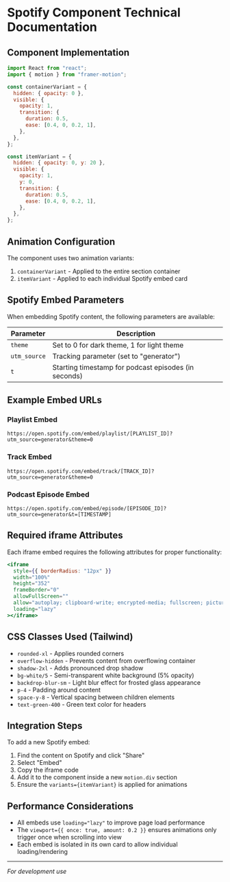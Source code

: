# Spotify Component Technical Documentation

## Component Implementation

```jsx
import React from "react";
import { motion } from "framer-motion";

const containerVariant = {
  hidden: { opacity: 0 },
  visible: {
    opacity: 1,
    transition: {
      duration: 0.5,
      ease: [0.4, 0, 0.2, 1],
    },
  },
};

const itemVariant = {
  hidden: { opacity: 0, y: 20 },
  visible: {
    opacity: 1,
    y: 0,
    transition: {
      duration: 0.5,
      ease: [0.4, 0, 0.2, 1],
    },
  },
};
```

## Animation Configuration

The component uses two animation variants:

1. `containerVariant` - Applied to the entire section container
2. `itemVariant` - Applied to each individual Spotify embed card

## Spotify Embed Parameters

When embedding Spotify content, the following parameters are available:

| Parameter    | Description                                          |
| ------------ | ---------------------------------------------------- |
| `theme`      | Set to 0 for dark theme, 1 for light theme           |
| `utm_source` | Tracking parameter (set to "generator")              |
| `t`          | Starting timestamp for podcast episodes (in seconds) |

## Example Embed URLs

### Playlist Embed

```
https://open.spotify.com/embed/playlist/[PLAYLIST_ID]?utm_source=generator&theme=0
```

### Track Embed

```
https://open.spotify.com/embed/track/[TRACK_ID]?utm_source=generator&theme=0
```

### Podcast Episode Embed

```
https://open.spotify.com/embed/episode/[EPISODE_ID]?utm_source=generator&t=[TIMESTAMP]
```

## Required iframe Attributes

Each iframe embed requires the following attributes for proper functionality:

```jsx
<iframe
  style={{ borderRadius: "12px" }}
  width="100%"
  height="352"
  frameBorder="0"
  allowFullScreen=""
  allow="autoplay; clipboard-write; encrypted-media; fullscreen; picture-in-picture"
  loading="lazy"
></iframe>
```

## CSS Classes Used (Tailwind)

- `rounded-xl` - Applies rounded corners
- `overflow-hidden` - Prevents content from overflowing container
- `shadow-2xl` - Adds pronounced drop shadow
- `bg-white/5` - Semi-transparent white background (5% opacity)
- `backdrop-blur-sm` - Light blur effect for frosted glass appearance
- `p-4` - Padding around content
- `space-y-8` - Vertical spacing between children elements
- `text-green-400` - Green text color for headers

## Integration Steps

To add a new Spotify embed:

1. Find the content on Spotify and click "Share"
2. Select "Embed"
3. Copy the iframe code
4. Add it to the component inside a new `motion.div` section
5. Ensure the `variants={itemVariant}` is applied for animations

## Performance Considerations

- All embeds use `loading="lazy"` to improve page load performance
- The `viewport={{ once: true, amount: 0.2 }}` ensures animations only trigger once when scrolling into view
- Each embed is isolated in its own card to allow individual loading/rendering

---

_For development use_
